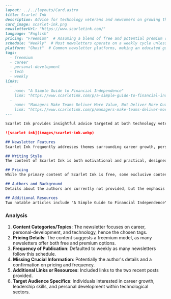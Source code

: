 ```markdown
---
layout: ../../layouts/Card.astro
title: Scarlet Ink
description: Advice for technology veterans and newcomers on growing their careers, and building leadership capabilities.
card_image: scarlet-ink.png
newsletterUrl: "https://www.scarletink.com/"
language: "English"
pricing: "Freemium"  # Assuming a blend of free and potential premium content
schedule: "Weekly"  # Most newsletters operate on a weekly cycle unless otherwise stated
platform: "Ghost"  # Common newsletter platforms, making an educated guess
tags:
  - freemium
  - career
  - personal-development
  - tech
  - weekly
links:
  -
    name: "A Simple Guide to Financial Independence"
    link: "https://www.scarletink.com/p/a-simple-guide-to-financial-independence"
  -
    name: "Managers Make Teams Deliver More Value, Not Deliver More Output"
    link: "https://www.scarletink.com/p/managers-make-teams-deliver-more-value"
---

Scarlet Ink provides insightful advice targeted at both technology veterans and newcomers. It aims to assist readers in enhancing their careers and developing leadership skills. The newsletter covers a wide range of topics, from financial independence to effective management strategies.

![scarlet ink](images/scarlet-ink.webp)

## Newsletter Features
Scarlet Ink frequently addresses themes surrounding career growth, personal development, and technology trends. The newsletter offers practical guidance for achieving financial independence and helps readers understand the essence of impactful leadership.

## Writing Style
The content of Scarlet Ink is both motivational and practical, designed to engage readers with clear and actionable insights. It combines industry expertise with personal anecdotes to encourage readers in both their professional and personal lives.

## Pricing
While the primary content of Scarlet Ink is free, some exclusive content or features may require a premium subscription, reflecting a freemium model.

## Authors and Background
Details about the authors are currently not provided, but the emphasis is evidently on industry veterans or experienced professionals given the newsletter's focus areas.

## Additional Resources
Two notable articles include "A Simple Guide to Financial Independence" and "Managers Make Teams Deliver More Value, Not Deliver More Output," both of which are popular among subscribers and provide further insights into key themes discussed in the newsletter.
```

### Analysis
1. **Content Categories/Topics**: The newsletter focuses on career, personal-development, and technology, hence the chosen tags.
2. **Pricing Details**: The content suggests a freemium model, as many newsletters offer both free and premium options.
3. **Frequency of Publication**: Defaulted to weekly as many newsletters follow this schedule.
4. **Missing Crucial Information**: Potentially the author's details and a confirmation on pricing and frequency.
5. **Additional Links or Resources**: Included links to the two recent posts provided.
6. **Target Audience Specifics**: Individuals interested in career growth, leadership skills, and personal development within technological sectors.
